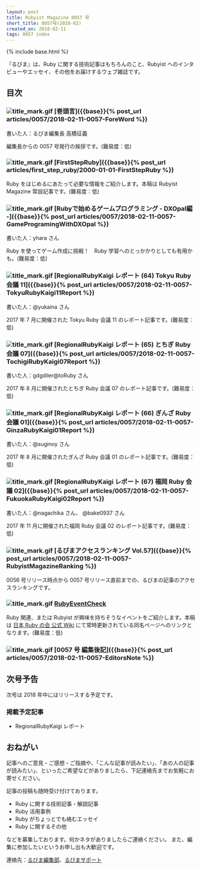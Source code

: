 ```yaml
---
layout: post
title: Rubyist Magazine 0057 号
short_title: 0057号(2018-02)
created_on: 2018-02-11
tags: 0057 index
---
```

{% include base.html %}

『るびま』は、Ruby に関する技術記事はもちろんのこと、Rubyist へのインタビューやエッセイ、その他をお届けするウェブ雑誌です。

## 目次

### ![title_mark.gif]({{base}}{{site.baseurl}}/images/title_mark.gif) [巻頭言]({{base}}{% post_url articles/0057/2018-02-11-0057-ForeWord %})

書いた人：るびま編集長 高橋征義

編集長からの 0057 号発行の挨拶です。(難易度：低)

### ![title_mark.gif]({{base}}{{site.baseurl}}/images/title_mark.gif) [FirstStepRuby]({{base}}{% post_url articles/first_step_ruby/2000-01-01-FirstStepRuby %})

Ruby をはじめるにあたって必要な情報をご紹介します。本稿は Rubyist Magazine 常設記事です。(難易度：低)

### ![title_mark.gif]({{base}}{{site.baseurl}}/images/title_mark.gif) [Rubyで始めるゲームプログラミング - DXOpal編 -]({{base}}{% post_url articles/0057/2018-02-11-0057-GameProgramingWithDXOpal %})

書いた人：yhara さん

Ruby を使ってゲーム作成に挑戦！　Ruby 学習へのとっかかりとしても有用かも。(難易度：低)

### ![title_mark.gif]({{base}}{{site.baseurl}}/images/title_mark.gif) [RegionalRubyKaigi レポート (64) Tokyu Ruby 会議 11]({{base}}{% post_url articles/0057/2018-02-11-0057-TokyuRubyKaigi11Report %})

書いた人：@yukaina さん

2017 年 7 月に開催された Tokyu Ruby 会議 11 のレポート記事です。(難易度：低)

### ![title_mark.gif]({{base}}{{site.baseurl}}/images/title_mark.gif) [RegionalRubyKaigi レポート (65) とちぎ Ruby 会議 07]({{base}}{% post_url articles/0057/2018-02-11-0057-TochigiRubyKaigi07Report %})

書いた人：gdgdiler@toRuby さん

2017 年 8 月に開催されたとちぎ Ruby 会議 07 のレポート記事です。(難易度：低)

### ![title_mark.gif]({{base}}{{site.baseurl}}/images/title_mark.gif) [RegionalRubyKaigi レポート (66) ぎんざ Ruby 会議 01]({{base}}{% post_url articles/0057/2018-02-11-0057-GinzaRubyKaigi01Report %})

書いた人：@suginoy さん

2017 年 8 月に開催されたぎんざ Ruby 会議 01 のレポート記事です。(難易度：低)

### ![title_mark.gif]({{base}}{{site.baseurl}}/images/title_mark.gif) [RegionalRubyKaigi レポート (67) 福岡 Ruby 会議 02]({{base}}{% post_url articles/0057/2018-02-11-0057-FukuokaRubyKaigi02Report %})

書いた人：@nagachika さん、 @bake0937 さん

2017 年 11 月に開催された福岡 Ruby 会議 02 のレポート記事です。(難易度：低)

### ![title_mark.gif]({{base}}{{site.baseurl}}/images/title_mark.gif) [るびまアクセスランキング Vol.57]({{base}}{% post_url articles/0057/2018-02-11-0057-RubyistMagazineRanking %})

0056 号リリース時点から 0057 号リリース直前までの、るびまの記事のアクセスランキングです。

### ![title_mark.gif]({{base}}{{site.baseurl}}/images/title_mark.gif) [RubyEventCheck](https://github.com/ruby-no-kai/official/wiki/RubyEventCheck)

Ruby 関連、または Rubyist が興味を持ちそうなイベントをご紹介します。本稿は [日本 Ruby の会 公式 Wiki](https://github.com/ruby-no-kai/official/wiki) にて常時更新されている同名ページへのリンクとなります。(難易度：低)

### ![title_mark.gif]({{base}}{{site.baseurl}}/images/title_mark.gif) [0057 号 編集後記]({{base}}{% post_url articles/0057/2018-02-11-0057-EditorsNote %})

## 次号予告

次号は 2018 年中にはリリースする予定です。

### 掲載予定記事

* RegionalRubyKaigi レポート

## おねがい

記事へのご意見・ご感想・ご指摘や、「こんな記事が読みたい」、「あの人の記事が読みたい」、といったご希望などがありましたら、下記連絡先までお気軽にお寄せください。

記事の投稿も随時受け付けております。

* Ruby に関する技術記事・解説記事
* Ruby 活用事例
* Ruby がちょっとでも絡むエッセイ
* Ruby に関するその他

などを募集しております。何かネタがありましたらご連絡ください。
また、編集に参加したいというお申し出も大歓迎です。

連絡先：[るびま編集部](mailto:magazine@ruby-no-kai.org)、[るびまサポート](https://github.com/rubima/magazine.rubyist.net/discussions)

